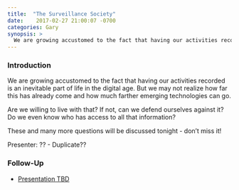 ```yaml
---
title:  "The Surveillance Society"
date:    2017-02-27 21:00:07 -0700
categories: Gary
synopsis: >
  We are growing accustomed to the fact that having our activities recorded is an inevitable part of life in the digital age. But we may not realize how far this has already come and how much farther emerging technologies can go.
---
```


### Introduction

We are growing accustomed to the fact that having our activities recorded is an inevitable part of life in the digital age. But we may not realize how far this has already come and how much farther emerging technologies can go.

Are we willing to live with that? If not, can we defend ourselves against it? Do we even know who has access to all that information?

These and many more questions will be discussed tonight - don’t miss it!

Presenter: ?? - Duplicate??

### Follow-Up

* [Presentation TBD](/assets/present/tbd.pdf) 

